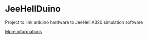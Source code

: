 # JeeHellDuino
Project to link arduino hardware to JeeHell A320 simulation software

<a href="../../wiki">More informations</a>
